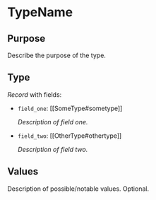 # TypeName

## Purpose

<!-- --8<-- [start:purpose] -->
Describe the purpose of the type.
<!-- --8<-- [end:purpose] -->

## Type

<!--
Type definition.
Example for a record type used in messages below. Adapt for other types.
Make sure to keep the format exactly as is (html tags, empty lines, formatting of `field_name` & *description*).
-->

<!-- --8<-- [start:type] -->
<div class="type" markdown>

*Record* with fields:

- `field_one`: [[SomeType#sometype]]

  *Description of field one.*

- `field_two`: [[OtherType#othertype]]

  *Description of field two.*

</div>
<!-- --8<-- [end:type] -->

## Values

<!-- --8<-- [start:values] -->
Description of possible/notable values. Optional.
<!-- --8<-- [end:values] -->
